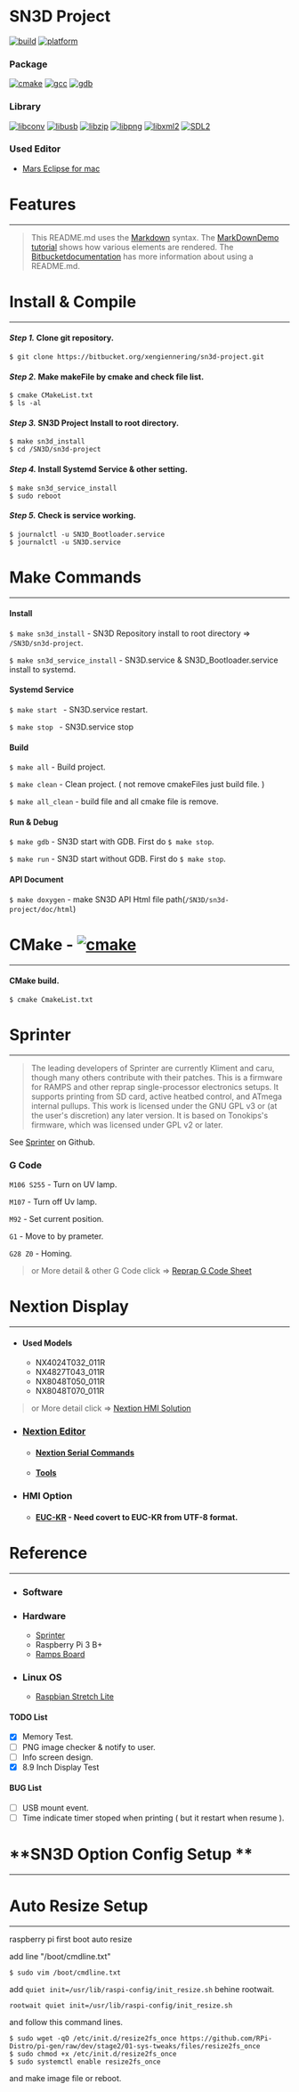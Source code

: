 
# **SN3D Project**

[![build](https://img.shields.io/badge/build-passing-brightgreen.svg)](https://bitbucket.org/xengiennering/sn3d-project)  [![platform](https://img.shields.io/badge/platform-linux-lightgrey.svg)]()
### **Package**
[![cmake](https://img.shields.io/badge/cmake-2.6-brightgreen.svg)](https://cmake.org/) [![gcc](https://img.shields.io/badge/gcc-6.3.0-brightgreen.svg)](https://gcc.gnu.org/) [![gdb](https://img.shields.io/badge/gdb-7.12.0-brightgreen.svg)](https://www.gnu.org/software/gdb/)

### **Library**
 [![libconv](https://img.shields.io/badge/libiconv-1.15-brightgreen.svg)](https://github.com/roboticslibrary/libiconv) [![libusb](https://img.shields.io/badge/libusb-1.0.22-brightgreen.svg)](https://libusb.info/) [![libzip](https://img.shields.io/badge/libzip-1.5.1-brightgreen.svg)](https://libzip.org/) [![libpng](https://img.shields.io/badge/libpng-1.6.28-brightgreen.svg)](http://www.libpng.org/pub/png/libpng.html) [![libxml2](https://img.shields.io/badge/libxml2-2.9.7-brightgreen.svg)](http://www.xmlsoft.org/index.html) [![SDL2](https://img.shields.io/badge/SDL2-2.0.8-red.svg)](https://www.libsdl.org/download-2.0.php)

### **Used Editor**

- [Mars Eclipse for mac](https://www.eclipse.org/mars/)

# **Features**
---

> This README.md uses the [Markdown](http://daringfireball.net/projects/markdown/) syntax. The [MarkDownDemo tutorial](https://bitbucket.org/tutorials/markdowndemo) shows how various elements are rendered. The [Bitbucketdocumentation](https://confluence.atlassian.com/bitbucket/readme-content-221449772.html) has more information about using a README.md.


# **Install & Compile**
---
#### **_Step 1._** Clone git repository.
```
$ git clone https://bitbucket.org/xengiennering/sn3d-project.git
```

#### **_Step 2._** Make makeFile by cmake and check file list.
```
$ cmake CMakeList.txt
$ ls -al
```

#### **_Step 3._** SN3D Project Install to root directory.
```
$ make sn3d_install
$ cd /SN3D/sn3d-project
```

#### **_Step 4._** Install Systemd Service & other setting.
```
$ make sn3d_service_install
$ sudo reboot
```

#### **_Step 5._** Check is service working.
```
$ journalctl -u SN3D_Bootloader.service
$ journalctl -u SN3D.service
```

# **Make Commands**
---
#### Install 
`$ make sn3d_install` - SN3D Repository install to root directory => `/SN3D/sn3d-project`.

`$ make sn3d_service_install` - SN3D.service & SN3D_Bootloader.service install to systemd.

#### Systemd Service
`$ make start ` - SN3D.service restart.

`$ make stop ` - SN3D.service stop 

#### Build
`$ make all` - Build project.

`$ make clean` - Clean project. ( not remove cmakeFiles just build file. )

`$ make all_clean` - build file and all cmake file is remove. 

#### Run & Debug
`$ make gdb` - SN3D start with GDB. First do `$ make stop`.

`$ make run` - SN3D start without GDB. First do `$ make stop`.

#### API Document
`$ make doxygen` - make SN3D API Html file path(`/SN3D/sn3d-project/doc/html`)

# **CMake -** [![cmake](https://img.shields.io/badge/cmake-2.6-brightgreen.svg)](https://cmake.org/)
---
#### CMake build.
```
$ cmake CmakeList.txt
```
# **Sprinter**
---
> The leading developers of Sprinter are currently Kliment and caru, though many others contribute with their patches. This is a firmware for RAMPS and other reprap single-processor electronics setups. It supports printing from SD card, active heatbed control, and ATmega internal pullups. This work is licensed under the GNU GPL v3 or (at the user's discretion) any later version. It is based on Tonokips's firmware, which was licensed under GPL v2 or later.

See [Sprinter](https://github.com/kliment/Sprinter) on Github.

### G Code
`M106 S255` - Turn on UV lamp.

`M107`      - Turn off Uv lamp.

`M92`       - Set current position.

`G1`        - Move to by prameter.

`G28 Z0`    - Homing.

> or More detail & other G Code click  =>  [Reprap G Code Sheet](https://reprap.org/wiki/G-code) 


# **Nextion Display**
---

* #### Used Models
    - NX4024T032_011R
    - NX4827T043_011R
    - NX8048T050_011R
    - NX8048T070_011R

> or More detail click => [Nextion HMI Solution](https://www.itead.cc/wiki/Nextion_HMI_Solution) 

* ### [Nextion Editor](https://nextion.itead.cc/resources/download/nextion-editor/)
    * #### [Nextion Serial Commands](https://nextion.itead.cc/resources/documents/instruction-set/)
    * #### [Tools](https://nextion.itead.cc/resources/download/tooles-pages/)

* ### HMI Option 
    - #### [EUC-KR](https://en.wikipedia.org/wiki/Extended_Unix_Code#EUC-KR) - **Need covert to EUC-KR from UTF-8 format.**

# **Reference**
---
* ### Software

* ### Hardware
    - [Sprinter](https://github.com/kliment/Sprinter)
    - Raspberry Pi 3 B+
    - [Ramps Board](https://reprap.org/wiki/RAMPS_1.4) 

* ###  Linux OS
    - [Raspbian Stretch Lite](https://www.raspberrypi.org/downloads/raspbian/)

#### TODO List
- [X] Memory Test.
- [ ] PNG image checker & notify to user.
- [ ] Info screen design.
- [X] 8.9 Inch Display Test

#### BUG List
- [ ] USB mount event.
- [ ] Time indicate timer stoped when printing ( but it restart when resume ).

# **SN3D Option Config Setup ** #
---

# **Auto Resize Setup**
---
raspberry pi first boot auto resize

add line "/boot/cmdline.txt"

```
$ sudo vim /boot/cmdline.txt
```

add `quiet init=/usr/lib/raspi-config/init_resize.sh` behine rootwait.

`rootwait quiet init=/usr/lib/raspi-config/init_resize.sh`

and follow this command lines. 

```
$ sudo wget -qO /etc/init.d/resize2fs_once https://github.com/RPi-Distro/pi-gen/raw/dev/stage2/01-sys-tweaks/files/resize2fs_once
$ sudo chmod +x /etc/init.d/resize2fs_once
$ sudo systemctl enable resize2fs_once
```

and make image file or reboot.